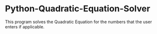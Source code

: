 # Python-Quadratic-Equation-Solver
This program solves the Quadratic Equation for the numbers that the user enters if applicable.
